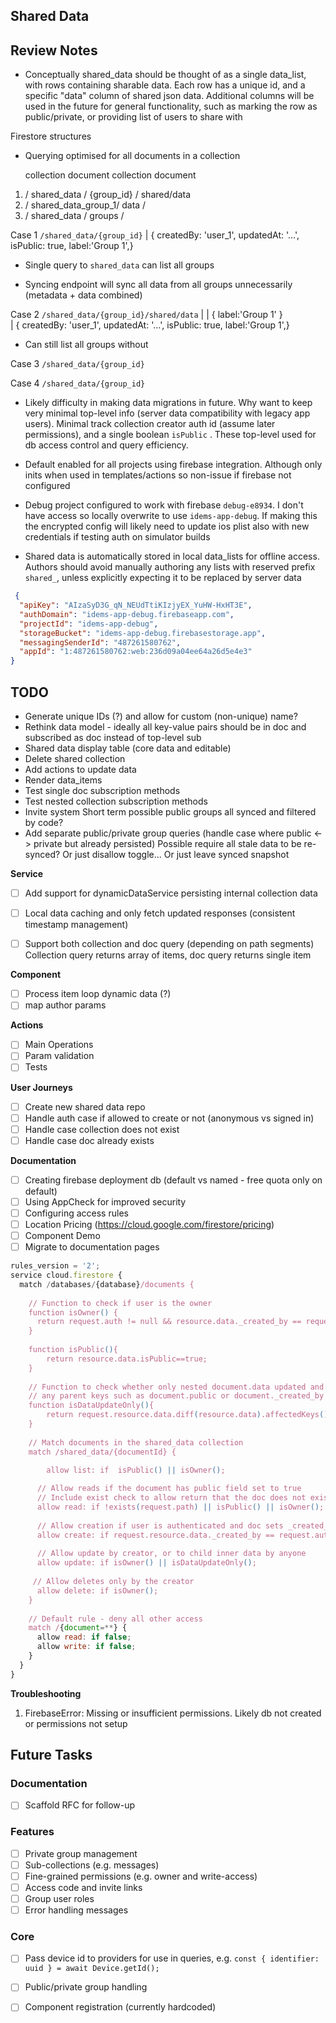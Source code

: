 ## Shared Data


## Review Notes
- Conceptually shared_data should be thought of as a single data_list, with rows containing sharable data.
Each row has a unique id, and a specific "data" column of shared json data. Additional columns will be used in
the future for general functionality, such as marking the row as public/private, or providing list of users to share with

Firestore structures

- Querying optimised for all documents in a collection

   collection            document      collection   document
1) / shared_data /        {group_id}  /    shared/data
2) / shared_data_group_1/  data      /   
3) / shared_data /        groups      /   


Case 1
`/shared_data/{group_id}`
                  |  { createdBy: 'user_1', updatedAt: '...', isPublic: true, label:'Group 1',}


+ Single query to `shared_data` can list all groups
- Syncing endpoint will sync all data from all groups unnecessarily (metadata + data combined)

Case 2
`/shared_data/{group_id}/shared/data`
                  |               | { label:'Group 1' }    
                  | { createdBy: 'user_1', updatedAt: '...', isPublic: true, label:'Group 1',}
+ Can still list all groups without 

Case 3
`/shared_data/{group_id}`

Case 4
`/shared_data/{group_id}`


- Likely difficulty in making data migrations in future. Why want to keep very minimal top-level info (server data compatibility with legacy app users).
Minimal track collection creator auth id (assume later permissions), and a single boolean `isPublic` . These top-level used for db access control and query efficiency.

- Default enabled for all projects using firebase integration. Although only inits when used in templates/actions so non-issue if firebase not configured
- Debug project configured to work with firebase `debug-e8934`. I don't have access so locally overwrite to use `idems-app-debug`. If making this the encrypted config will likely need to update ios plist also with new credentials if testing auth on simulator builds
- Shared data is automatically stored in local data_lists for offline access. Authors should avoid manually authoring any lists with reserved prefix `shared_`, unless explicitly expecting it to be replaced by server data

```json
 {
  "apiKey": "AIzaSyD3G_qN_NEUdTtiKIzjyEX_YuHW-HxHT3E",
  "authDomain": "idems-app-debug.firebaseapp.com",
  "projectId": "idems-app-debug",
  "storageBucket": "idems-app-debug.firebasestorage.app",
  "messagingSenderId": "487261580762",
  "appId": "1:487261580762:web:236d09a04ee64a26d5e4e3"
}
```


## TODO

- Generate unique IDs (?) and allow for custom (non-unique) name?
- Rethink data model - ideally all key-value pairs should be in doc and subscribed as doc instead of top-level sub
- Shared data display table (core data and editable)
- Delete shared collection
- Add actions to update data
- Render data_items
- Test single doc subscription methods
- Test nested collection subscription methods
- Invite system
  Short term possible public groups all synced and filtered by code?
- Add separate public/private group queries (handle case where public <-> private but already persisted)
  Possible require all stale data to be re-synced? Or just disallow toggle... Or just leave synced snapshot


**Service**
- [ ] Add support for dynamicDataService persisting internal collection data
- [ ] Local data caching and only fetch updated responses (consistent timestamp management)
- [ ] Support both collection and doc query (depending on path segments)
      Collection query returns array of items, doc query returns single item 



**Component**
- [ ] Process item loop dynamic data (?)
- [ ] map author params

**Actions**
- [ ] Main Operations
- [ ] Param validation
- [ ] Tests

**User Journeys**
- [ ] Create new shared data repo
- [ ] Handle auth case if allowed to create or not (anonymous vs signed in)
- [ ] Handle case collection does not exist
- [ ] Handle case doc already exists

**Documentation**
- [ ] Creating firebase deployment db (default vs named - free quota only on default)
- [ ] Using AppCheck for improved security
- [ ] Configuring access rules
- [ ] Location Pricing (https://cloud.google.com/firestore/pricing)
- [ ] Component Demo
- [ ] Migrate to documentation pages

```js
rules_version = '2';
service cloud.firestore {
  match /databases/{database}/documents {
  
  	// Function to check if user is the owner
    function isOwner() {
      return request.auth != null && resource.data._created_by == request.auth.uid;
    }
    
    function isPublic(){
    	return resource.data.isPublic==true;
    }
    
    // Function to check whether only nested document.data updated and not
    // any parent keys such as document.public or document._created_by
    function isDataUpdateOnly(){
    	return request.resource.data.diff(resource.data).affectedKeys().hasOnly(['data','_updated_at'])
    }
    
    // Match documents in the shared_data collection
    match /shared_data/{documentId} {
    
    	allow list: if  isPublic() || isOwner();

      // Allow reads if the document has public field set to true
      // Include exist check to allow return that the doc does not exist
      allow read: if !exists(request.path) || isPublic() || isOwner();
      
      // Allow creation if user is authenticated and doc sets _created_by 
      allow create: if request.resource.data._created_by == request.auth.uid;
      
      // Allow update by creator, or to child inner data by anyone
      allow update: if isOwner() || isDataUpdateOnly();
                             
     // Allow deletes only by the creator
      allow delete: if isOwner();
    }
    
    // Default rule - deny all other access
    match /{document=**} {
      allow read: if false;
      allow write: if false;
    }
  }
}
```

**Troubleshooting**
1. FirebaseError: Missing or insufficient permissions.
Likely db not created or permissions not setup

## Future Tasks

### Documentation
- [ ] Scaffold RFC for follow-up

### Features
- [ ] Private group management
- [ ] Sub-collections (e.g. messages)
- [ ] Fine-grained permissions (e.g. owner and write-access)
- [ ] Access code and invite links
- [ ] Group user roles
- [ ] Error handling messages

### Core
- [ ] Pass device id to providers for use in queries, e.g. `const { identifier: uuid } = await Device.getId();`
- [ ] Public/private group handling
- [ ] Component registration (currently hardcoded)




